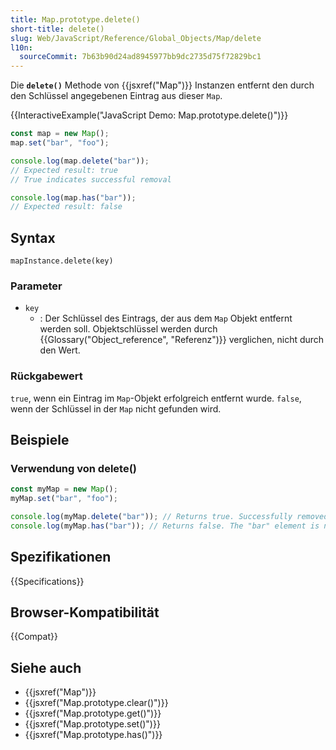 ```yaml
---
title: Map.prototype.delete()
short-title: delete()
slug: Web/JavaScript/Reference/Global_Objects/Map/delete
l10n:
  sourceCommit: 7b63b90d24ad8945977bb9dc2735d75f72829bc1
---
```


Die **`delete()`** Methode von {{jsxref("Map")}} Instanzen entfernt den durch den Schlüssel angegebenen Eintrag aus dieser `Map`.

{{InteractiveExample("JavaScript Demo: Map.prototype.delete()")}}

```js interactive-example
const map = new Map();
map.set("bar", "foo");

console.log(map.delete("bar"));
// Expected result: true
// True indicates successful removal

console.log(map.has("bar"));
// Expected result: false
```

## Syntax

```js-nolint
mapInstance.delete(key)
```

### Parameter

- `key`
  - : Der Schlüssel des Eintrags, der aus dem `Map` Objekt entfernt werden soll. Objektschlüssel werden durch {{Glossary("Object_reference", "Referenz")}} verglichen, nicht durch den Wert.

### Rückgabewert

`true`, wenn ein Eintrag im `Map`-Objekt erfolgreich entfernt wurde. `false`, wenn der Schlüssel in der `Map` nicht gefunden wird.

## Beispiele

### Verwendung von delete()

```js
const myMap = new Map();
myMap.set("bar", "foo");

console.log(myMap.delete("bar")); // Returns true. Successfully removed.
console.log(myMap.has("bar")); // Returns false. The "bar" element is no longer present.
```

## Spezifikationen

{{Specifications}}

## Browser-Kompatibilität

{{Compat}}

## Siehe auch

- {{jsxref("Map")}}
- {{jsxref("Map.prototype.clear()")}}
- {{jsxref("Map.prototype.get()")}}
- {{jsxref("Map.prototype.set()")}}
- {{jsxref("Map.prototype.has()")}}
